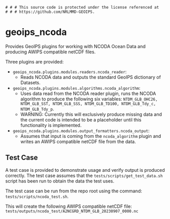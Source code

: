     # # # This source code is protected under the license referenced at
    # # # https://github.com/NRLMMD-GEOIPS.

# geoips_ncoda

Provides GeoIPS plugins for working with NCODA Ocean Data and producing AWIPS
compatible netCDF files.

Three plugins are provided:
- `geoips_ncoda.plugins.modules.readers.ncoda_reader`:
    - Reads NCODA data and outputs the standard GeoIPS dictionary of Datasets.
- `geoips_ncoda.plugins.modules.algorithms.ncoda_algorithm`:
    - Uses data read from the NCODA reader plugin, runs the NCODA algorithm to
        produce the following six variables: `NTDM_GLB_OHC26, NTDM_GLB_SST, NTDM_GLB_SSS, NTDM_GLB_TD100, NTDM_GLB_Tdy_c, NTDM_GLB_Tdy_p`.
    - WARNING: Currently this will exclusively produce missing data and the 
        current code is intended to be a placeholder until this functionality is
        implemented.
- `geoips_ncoda.plugins.modules.output_formatters.ncoda_output`:
    - Assumes that input is coming from the `ncoda_algorithm` plugin and writes
        an AWIPS compatible netCDF file from the data.

## Test Case
A test case is provided to demonstrate usage and verify output is produced correctly.
The test case assumes that the `tests/scripts/get_test_data.sh` script has been run
to obtain the data the test uses.

The test case can be run from the repo root using the command: 
`tests/scripts/ncoda_test.sh`.

This will create the following AWIPS compatible netCDF file: 
`tests/outputs/ncoda_test/A2NCGRD_NTDM_GLB_20230907_0000.nc`
